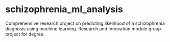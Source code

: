 # schizophrenia_ml_analysis
Comprehensive research project on predicting likelihood of a schizophrenia diagnosis using machine learning. Research and Innovation module group project for degree.
